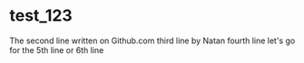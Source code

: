 # test_123
The second line written on Github.com
third line by Natan
fourth line
let's go for the 5th line
or 6th line